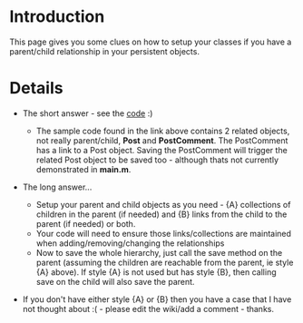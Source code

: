 # Introduction #

This page gives you some clues on how to setup your classes if you have a parent/child relationship in your persistent objects.

# Details #

  * The short answer - see the [code](http://code.google.com/p/sqlitepersistentobjects/source/browse/#svn/trunk/Sample%20Code/SimpleConsoleText)  :)
    * The sample code found in the link above contains 2 related objects, not really parent/child, **Post** and **PostComment**.  The PostComment has a link to a Post object.  Saving the PostComment will trigger the related Post object to be saved too - although thats not currently demonstrated in **main.m**.

  * The long answer...
    * Setup your parent and child objects as you need - {A} collections of children in the parent (if needed) and {B} links from the child to the parent (if needed) or both.
    * Your code will need to ensure those links/collections are maintained when adding/removing/changing the relationships
    * Now to save the whole hierarchy, just call the save method on the parent (assuming the children are reachable from the parent, ie style {A} above).  If style {A} is not used but has style {B}, then calling save on the child will also save the parent.
  * If you don't have either style {A} or {B} then you have a case that I have not thought about :( - please edit the wiki/add a comment - thanks.